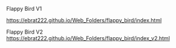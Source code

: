 Flappy Bird V1

https://ebrat222.github.io/Web_Folders/flappy_bird/index.html

Flappy Bird V2
https://ebrat222.github.io/Web_Folders/flappy_bird/index_v2.html
